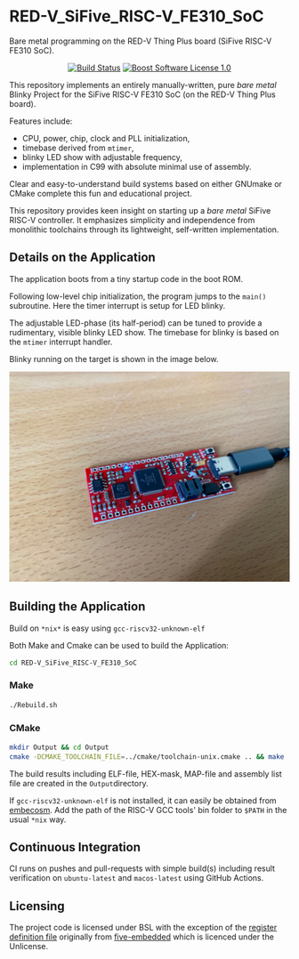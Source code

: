 RED-V_SiFive_RISC-V_FE310_SoC
==================
Bare metal programming on the RED-V Thing Plus board (SiFive RISC-V FE310 SoC).

<p align="center">
    <a href="https://github.com/Embedded-System-Lovers/RED-V_SiFive_RISC-V_FE310_SoC/actions">
        <img src="https://github.com/Embedded-System-Lovers/RED-V_SiFive_RISC-V_FE310_SoC/actions/workflows/RED-V_SiFive_RISC-V_FE310_SoC.yml/badge.svg" alt="Build Status"></a>
    <a href="https://github.com/Embedded-System-Lovers/RED-V_SiFive_RISC-V_FE310_SoC/blob/master/LICENSE_1_0.txt">
        <img src="https://img.shields.io/badge/license-BSL%201.0-blue.svg" alt="Boost Software License 1.0"></a>
</p>

This repository implements an entirely manually-written, pure
_bare_ _metal_ Blinky Project for the SiFive RISC-V FE310 SoC
(on the RED-V Thing Plus board).

Features include:
  - CPU, power, chip, clock and PLL initialization,
  - timebase derived from `mtimer`,
  - blinky LED show with adjustable frequency,
  - implementation in C99 with absolute minimal use of assembly.

Clear and easy-to-understand build systems based on either
GNUmake or CMake complete this fun and educational project.

This repository provides keen insight on starting up
a _bare_ _metal_ SiFive RISC-V controller. It emphasizes
simplicity and independence from monolithic toolchains
through its lightweight, self-written implementation.

## Details on the Application

The application boots from a tiny startup code in the boot ROM.

Following low-level chip initialization, the program jumps to
the `main()` subroutine. Here the timer interrupt is setup
for LED blinky.

The adjustable LED-phase (its half-period) can be tuned
to provide a rudimentary, visible blinky LED show.
The timebase for blinky is based on the `mtimer`
interrupt handler.

Blinky running on the target is shown in the image below.

![](./images/red_five.jpg)

## Building the Application

Build on `*nix*` is easy using `gcc-riscv32-unknown-elf`

Both Make and Cmake can be used to build the Application:

```sh
cd RED-V_SiFive_RISC-V_FE310_SoC
```
### Make
```sh
./Rebuild.sh
```
### CMake
```sh
mkdir Output && cd Output
cmake -DCMAKE_TOOLCHAIN_FILE=../cmake/toolchain-unix.cmake .. && make
```

The build results including ELF-file, HEX-mask, MAP-file
and assembly list file are created in the `Output`directory.

If `gcc-riscv32-unknown-elf` is not installed, it can easily
be obtained from [embecosm](https://www.embecosm.com/resources/tool-chain-downloads/#riscv-stable).
Add the path of the RISC-V GCC tools' bin folder to `$PATH`
in the usual `*nix` way.

## Continuous Integration

CI runs on pushes and pull-requests with simple
build(s) including result verification on `ubuntu-latest`
and `macos-latest` using GitHub Actions.

## Licensing

The project code is licensed under BSL with the exception of
the [register definition file](https://github.com/Embedded-System-Lovers/RED-V_SiFive_RISC-V_FE310_SoC/blob/master/Code/Mcal/riscv-csr.h)
originally from [five-embedded](https://five-embeddev.com) which
is licenced under the Unlicense.
